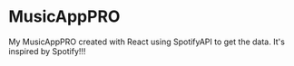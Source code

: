 # MusicAppPRO
My MusicAppPRO created with React using SpotifyAPI to get the data. It's inspired by Spotify!!!
